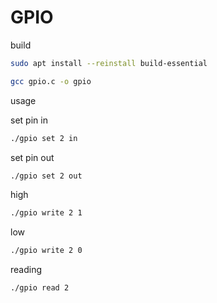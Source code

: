 # GPIO

build

```bash
sudo apt install --reinstall build-essential
```

```bash
gcc gpio.c -o gpio
```

usage


set pin in
```bash
./gpio set 2 in
```

set pin out
```bash
./gpio set 2 out
```

high

```bash
./gpio write 2 1
```

low

```bash
./gpio write 2 0
```

reading

```bash
./gpio read 2
```
